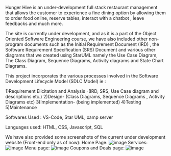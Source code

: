 Hunger Hive is an under-development full stack restaurant management that allows the customer to experience a fine dining option by allowing them to order food online, reserve tables, interact with a chatbot , leave feedbacks and much more.

The site is currently under development, and as it is a part of the Object Oriented Software Engineering course, we have also included other non-program documents such as the Initial Requirement Document (IRD) , the Software Requirement Specification (SRS) Document and various other diagrams that we created using StarUML namely the Use Case Diagram, The Class Diagram, Sequence Diagrams, Activity diagrams and State Chart Diagrams.

This project incorporates the various processes involved in the Software Development Lifecycle Model (SDLC Model) ie :

1)Requirement Elicitation and Analysis -(IRD, SRS, Use Case diagram and descriptions etc.)
2)Design- (Class Diagrams, Sequence Diagrams , Activity Diagrams etc)
3)Implementation- (being implemented)
4)Testing
5)Maintenance

Softwares Used : VS-Code, Star UML, xamp server

Languages used: HTML, CSS, Javascript, SQL

We have also provided some screenshots of the current under development website (Front-end only as of now):
Home Page:
![image](https://github.com/UTSAV73/Hunger-Hive/assets/65773857/33f56f71-2b68-4d96-99c3-6ec21d35569a)
Services:
![image](https://github.com/UTSAV73/Hunger-Hive/assets/65773857/ad2184af-1c2d-43db-9300-bc6d28551277)
Menu page:
![image](https://github.com/UTSAV73/Hunger-Hive/assets/65773857/db2c71a0-ae1f-4da8-95b2-dfc8656d0a02)
Coupons and Deals page:
![image](https://github.com/UTSAV73/Hunger-Hive/assets/65773857/c7af7fcb-1af8-4298-a0f1-8b98ee2de040)


